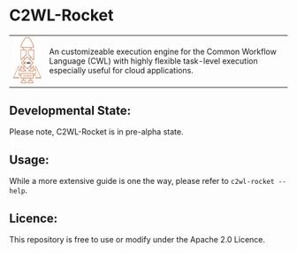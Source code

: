 # C2WL-Rocket

<html>
  <table>
    <tr>
      <td>
        <img src="logo/logo_for_light_barckground.svg" width="150px">
      </td>
      <td>
         An customizeable execution engine for the Common Workflow Language (CWL)
         with highly flexible task-level execution especially useful for cloud applications.
      </td>
    </tr>
  </table>
</html>

## Developmental State:
Please note, C2WL-Rocket is in pre-alpha state.

## Usage:
While a more extensive guide is one the way, please refer to `c2wl-rocket --help`.

## Licence:
This repository is free to use or modify under the Apache 2.0 Licence.
